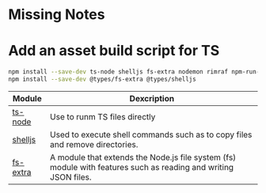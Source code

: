 # Missing Notes

# Add an asset build script for TS

```bash
npm install --save-dev ts-node shelljs fs-extra nodemon rimraf npm-run-all
npm install --save-dev @types/fs-extra @types/shelljs
```

| Module                                             | Dexcription                                                                                                     |
| -------------------------------------------------- | --------------------------------------------------------------------------------------------------------------- |
| [ts-node](https://www.npmjs.com/package/ts-node)   | Use to runm TS files directly                                                                                   |
| [shelljs](https://www.npmjs.com/package/shelljs)   | Used to execute shell commands such as to copy files and remove directories.                                    |
| [fs-extra](https://www.npmjs.com/package/fs-extra) | A module that extends the Node.js file system (fs) module with features such as reading and writing JSON files. |
